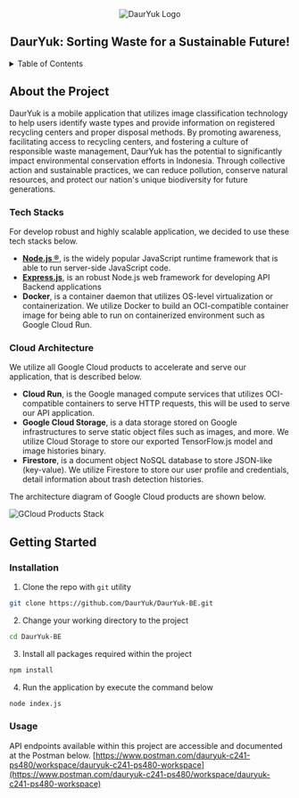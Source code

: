 <div align="center">
  <img src="https://drive.google.com/uc?export=view&id=1FAluquVilJW5e8XKUtnQt-D1YsBr4DxE" alt="DaurYuk Logo"></img>
  <h2 align="center">DaurYuk: Sorting Waste for a Sustainable Future!</h2>
</div>

<!-- TABLE OF CONTENTS -->
<details>
  <summary>Table of Contents</summary>
  <ol>
    <li>
      <a href="#about-the-project">About The Project</a>
      <ul>
        <li><a href="#tech-stacks">Tech Stacks</a></li>
        <li><a href="#cloud-architecture">Cloud Architecture</a></li>
      </ul>
    </li>
    <li>
      <a href="#getting-started">Getting Started</a>
      <ul>
        <li><a href="#installation">Installation</a></li>
        <li><a href="#usage">Usage</a></li>
      </ul>
    </li>
  </ol>
</details>

<!-- ABOUT THE PROJECT -->
## About the Project
DaurYuk is a mobile application that utilizes image classification technology to help users identify waste types and provide information on registered recycling centers and proper disposal methods. By promoting awareness, facilitating access to recycling centers, and fostering a culture of responsible waste management, DaurYuk has the potential to significantly impact environmental conservation efforts in Indonesia. Through collective action and sustainable practices, we can reduce pollution, conserve natural resources, and protect our nation's unique biodiversity for future generations.

### Tech Stacks
For develop robust and highly scalable application, we decided to use these tech stacks below.
- [**Node.js ®**](https://nodejs.org), is the widely popular JavaScript runtime framework that is able to run server-side JavaScript code.
- [**Express.js**](https://expressjs.com), is an robust Node.js web framework for developing API Backend applications
- **Docker**, is a container daemon that utilizes OS-level virtualization or containerization. We utilize Docker to build an OCI-compatible container image for being able to run on containerized environment such as Google Cloud Run.

### Cloud Architecture
We utilize all Google Cloud products to accelerate and serve our application, that is described below.

- **Cloud Run**, is the Google managed compute services that utilizes OCI-compatible containers to serve HTTP requests, this will be used to serve our API application.
- **Google Cloud Storage**, is a data storage stored on Google infrastructures to serve static object files such as images, and more. We utilize Cloud Storage to store our exported TensorFlow.js model and image histories binary.
- **Firestore**, is a document object NoSQL database to store JSON-like (key-value). We utilize Firestore to store our user profile and credentials, detail information about trash detection histories.

The architecture diagram of Google Cloud products are shown below.

![GCloud Products Stack](https://drive.google.com/uc?export=view&id=1RdVBqmL7Pmgawt8utV5ohxHBWoT442HN)

## Getting Started

### Installation
1. Clone the repo with `git` utility
```bash
git clone https://github.com/DaurYuk/DaurYuk-BE.git
```

2. Change your working directory to the project
```bash
cd DaurYuk-BE
```

3. Install all packages required within the project
```bash
npm install
```

4. Run the application by execute the command below
```bash
node index.js
```

### Usage

API endpoints available within this project are accessible and documented at the Postman below.
[https://www.postman.com/dauryuk-c241-ps480/workspace/dauryuk-c241-ps480-workspace](https://www.postman.com/dauryuk-c241-ps480/workspace/dauryuk-c241-ps480-workspace)